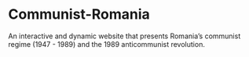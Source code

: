 # Communist-Romania
An interactive and dynamic website that presents Romania’s communist regime (1947 - 1989) and the 1989 anticommunist revolution.
